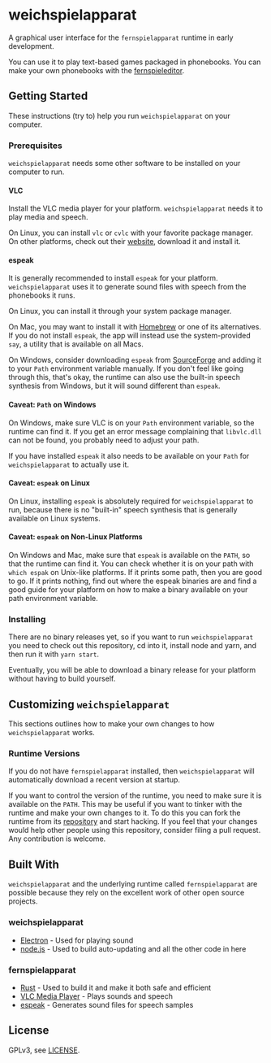 # weichspielapparat
A graphical user interface for the `fernspielapparat` runtime in early
development.

You can use it to play text-based games packaged in phonebooks.
You can make your own phonebooks with the
[fernspieleditor](https://krachzack.github.io/fernspieleditor/).

## Getting Started
These instructions (try to) help you run `weichspielapparat` on your computer.

### Prerequisites
`weichspielapparat` needs some other software to be installed on your computer
to run.

#### VLC
Install the VLC media player for your platform. `weichspielapparat` needs it
to play media and speech.

On Linux, you can install `vlc` or `cvlc` with your favorite package manager.
On other platforms, check out their [website](https://www.videolan.org),
download it and install it.

#### espeak
It is generally recommended to install `espeak` for your platform.
`weichspielapparat` uses it to generate sound files with speech from
the phonebooks it runs.

On Linux, you can install it through your system package manager.

On Mac, you may want to install it with [Homebrew](https://brew.sh/)
or one of its alternatives. If you do not install `espeak`, the app
will instead use the system-provided `say`, a utility that is available
on all Macs.

On Windows, consider downloading `espeak` from [SourceForge](http://espeak.sourceforge.net/download.html)
and adding it to your `Path` environment variable manually. If you don't
feel like going through this, that's okay, the runtime can also use the
built-in speech synthesis from Windows, but it will sound different than
`espeak`.

#### Caveat: `Path` on Windows
On Windows, make sure VLC is on your `Path` environment variable, so the
runtime can find it. If you get an error message complaining that `libvlc.dll`
can not be found, you probably need to adjust your path.

If you have installed `espeak` it also needs to be available on your `Path`
for `weichspielapparat` to actually use it.

#### Caveat: `espeak` on Linux
On Linux, installing `espeak` is absolutely required for `weichspielapparat`
to run, because there is no "built-in" speech synthesis that is generally
available on Linux systems.

#### Caveat: `espeak` on Non-Linux Platforms
On Windows and Mac, make sure that `espeak` is available on the `PATH`,
so that the runtime can find it. You can check whether it is on your
path with `which espak` on Unix-like platforms. If it prints some path,
then you are good to go. If it prints nothing, find out where the espeak
binaries are and find a good guide for your platform on how to make a
binary available on your path environment variable.

### Installing
There are no binary releases yet, so if you want to run `weichspielapparat`
you need to check out this repository, cd into it, install node and yarn,
and then run it with `yarn start`.

Eventually, you will be able to download a binary release for your platform
without having to build yourself.

## Customizing `weichspielapparat`
This sections outlines how to make your own changes to how `weichspielapparat`
works.

### Runtime Versions
If you do not have `fernspielapparat` installed, then `weichspielapparat`
will automatically download a recent version at startup.

If you want to control the version of the runtime, you need to make sure
it is available on the `PATH`. This may be useful if you want to tinker
with the runtime and make your own changes to it. To do this you can fork
the runtime from its [repository](https://github.com/krachzack/fernspielapparat)
and start hacking. If you feel that your changes would help other people
using this repository, consider filing a pull request. Any contribution is
welcome.

## Built With
`weichspielapparat` and the underlying runtime called `fernspielapparat` are
possible because they rely on the excellent work of other open source projects.

### weichspielapparat
* [Electron](https://electronjs.org/) - Used for playing sound
* [node.js](https://nodejs.org/) - Used to build auto-updating and all the other code in here

### fernspielapparat
* [Rust](https://www.rust-lang.org/) - Used to build it and make it both safe and efficient
* [VLC Media Player](https://www.videolan.org) - Plays sounds and speech
* [espeak](http://espeak.sourceforge.net) - Generates sound files for speech samples

## License
GPLv3, see [LICENSE](LICENSE).
